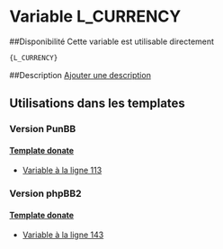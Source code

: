 # Variable L_CURRENCY

##Disponibilité
Cette variable est utilisable directement

```html
{L_CURRENCY}
```

##Description
[Ajouter une description](https://fa-tvars.appspot.com/var/L_CURRENCY)

## Utilisations dans les templates

### Version PunBB

#### [Template donate](punbb/donate.md#readme)
* [Variable &agrave; la ligne 113](../punbb/donate.tpl#L113)

### Version phpBB2

#### [Template donate](subsilver/donate.md#readme)
* [Variable &agrave; la ligne 143](../subsilver/donate.tpl#L143)